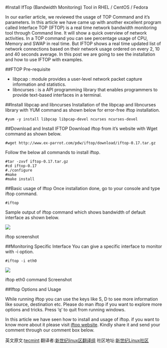 #Install IfTop (Bandwidth Monitoring) Tool in RHEL / CentOS / Fedora

In our earlier article, we reviewed the usage of TOP Command and it’s parameters. In this article we have came up with another excellent program called Interface TOP (IFTOP) is a real time network bandwidth monitoring tool through Command line. It will show a quick overview of network activities. In a TOP command you can see percentage usage of CPU, Memory and SWAP in real time. But IFTOP shows a real time updated list of network connections based on their network usage ordered on every 2, 10 and 40 seconds average. In this post we are going to see the installation and how to use IFTOP with examples.

##FTOP Pre-requisite
* libpcap : module provides a user-level network packet capture information and statistics.
* libncurses : is a API programming library that enables programmers to provide text-based interfaces in a terminal.

##Install libpcap and libncurses
Installation of the libpcap and libncurses library with YUM command as shown below for error-free iftop installation.
```Shell
#yum -y install libpcap libpcap-devel ncurses ncurses-devel
```
##Download and Install IFTOP
Download iftop from it’s website with Wget command as shown below.

```Shell
#wget http://www.ex-parrot.com/pdw/iftop/download/iftop-0.17.tar.gz
```

Follow the below all commands to install iftop.
```Shell
#tar -zxvf iftop-0.17.tar.gz
#cd iftop-0.17
#./configure
#make
#make install
```
##Basic usage of Iftop
Once installation done, go to your console and type iftop command.
```Shell
#iftop
```
Sample output of iftop command which shows bandwidth of default interface as shown below.

<img src='http://www.tecmint.com/wp-content/uploads/2012/10/iftop.png'>

iftop screenshot

##Monitoring Specific Interface
You can give a specific interface to monitor with -i option.
```Shell
#iftop -i eth0
```
<img src='http://www.tecmint.com/wp-content/uploads/2012/10/iftop-eth0.png'>

iftop eth0 command Screenshot

##Iftop Options and Usage

While running iftop you can use the keys like S, D to see more information like source, destination etc. Please do man iftop if you want to explore more options and tricks. Press ‘q‘ to quit from running windows.

In this article we have seen how to install and usage of iftop. if you want to know more about it please visit [iftop website](http://www.ex-parrot.com/pdw/iftop/download/). Kindly share it and send your comment through our comment box below.

英文原文:[tecmint](http://www.tecmint.com/install-iftop-bandwidth-monitoring-tool-in-rhel-centos-fedora/) 翻译者:[新世纪linux区翻译组](https://github.com/21ops/21opsttug) 社区地址:[新世纪Linux社区](http://www.21ops.com)
